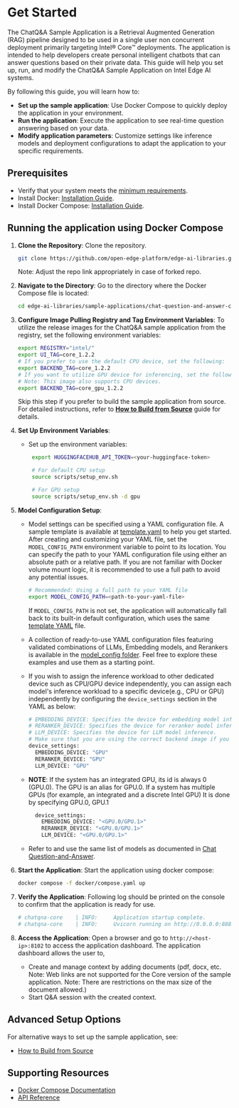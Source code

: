 # Get Started

<!--
**Sample Description**: Provide a brief overview of the application and its purpose.
-->
The ChatQ&A Sample Application is a Retrieval Augmented Generation (RAG) pipeline designed to be used in a single user non concurrent deployment primarily targeting  Intel® Core&trade; deployments.  The application is intended to help developers create personal intelligent chatbots that can answer questions based on their private data. This guide will help you set up, run, and modify the ChatQ&A Sample Application on Intel Edge AI systems.

<!--
**What You Can Do**: Highlight the developer workflows supported by the guide.
-->
By following this guide, you will learn how to:
- **Set up the sample application**: Use Docker Compose to quickly deploy the application in your environment.
- **Run the application**: Execute the application to see real-time question answering based on your data.
- **Modify application parameters**: Customize settings like inference models and deployment configurations to adapt the application to your specific requirements.

## Prerequisites

- Verify that your system meets the [minimum requirements](./system-requirements.md).
- Install Docker: [Installation Guide](https://docs.docker.com/get-docker/).
- Install Docker Compose: [Installation Guide](https://docs.docker.com/compose/install/).

<!--
**Setup and First Use**: Include installation instructions, basic operation, and initial validation.
-->
## Running the application using Docker Compose
<!--
**User Story 1**: Setting Up the Application
- **As a developer**, I want to set up the application in my environment, so that I can start exploring its functionality.

**Acceptance Criteria**:
1. Step-by-step instructions for downloading and installing the application.
2. Verification steps to ensure successful setup.
3. Troubleshooting tips for common installation issues.
-->

1. **Clone the Repository**:
    Clone the repository.
    ```bash
    git clone https://github.com/open-edge-platform/edge-ai-libraries.git edge-ai-libraries
    ```
    Note: Adjust the repo link appropriately in case of forked repo.

2. **Navigate to the Directory**:
    Go to the directory where the Docker Compose file is located:
    ```bash
    cd edge-ai-libraries/sample-applications/chat-question-and-answer-core
    ```

3. **Configure Image Pulling Registry and Tag Environment Variables**:
    To utilize the release images for the ChatQ&A sample application from the registry, set the following environment variables:
    ```bash
    export REGISTRY="intel/"
    export UI_TAG=core_1.2.2
    # If you prefer to use the default CPU device, set the following:
    export BACKEND_TAG=core_1.2.2
    # If you want to utilize GPU device for inferencing, set the following:
    # Note: This image also supports CPU devices.
    export BACKEND_TAG=core_gpu_1.2.2
    ```
    Skip this step if you prefer to build the sample application from source. For detailed instructions, refer to **[How to Build from Source](./build-from-source.md)** guide for details.

4. **Set Up Environment Variables**:
    - Set up the environment variables:
      ```bash
       export HUGGINGFACEHUB_API_TOKEN=<your-huggingface-token>

       # For default CPU setup
       source scripts/setup_env.sh

       # For GPU setup
       source scripts/setup_env.sh -d gpu
      ```

5. **Model Configuration Setup**:
    - Model settings can be specified using a YAML configuration file. A sample template is available at [template.yaml](../../model_config/sample/template.yaml) to help you get started. After creating and customizing your YAML file, set the `MODEL_CONFIG_PATH` environment variable to point to its location. You can specify the path to your YAML configuration file using either an absolute path or a relative path. If you are not familiar with Docker volume mount logic, it is recommended to use a full path to avoid any potential issues.
      ```bash
      # Recommended: Using a full path to your YAML file
      export MODEL_CONFIG_PATH=<path-to-your-yaml-file>
      ```

      If `MODEL_CONFIG_PATH` is not set, the application will automatically fall back to its built-in default configuration, which uses the same [template YAML](../../model_config/sample/template.yaml) file.

    - A collection of ready-to-use YAML configuration files featuring validated combinations of LLMs, Embedding models, and Rerankers is available in the [model_config folder](../../model_config/). Feel free to explore these examples and use them as a starting point.

    - If you wish to assign the inference workload to other dedicated device such as CPU/GPU device independently, you can assign each model's inference workload to a specific device(e.g., CPU or GPU) independently by configuring the `device_settings` section in the YAML as below:
      ```bash
      # EMBEDDING_DEVICE: Specifies the device for embedding model inference.
      # RERANKER_DEVICE: Specifies the device for reranker model inference.
      # LLM_DEVICE: Specifies the device for LLM model inference.
      # Make sure that you are using the correct backend image if you wish to use GPU inferencing.
      device_settings:
        EMBEDDING_DEVICE: "GPU"
        RERANKER_DEVICE: "GPU"
        LLM_DEVICE: "GPU"
      ```

    - __NOTE__: If the system has an integrated GPU, its id is always 0 (GPU.0). The GPU is an alias for GPU.0. If a system has multiple GPUs (for example, an integrated and a discrete Intel GPU) It is done by specifying GPU.0, GPU.1

      ```bash
        device_settings:
          EMBEDDING_DEVICE: "<GPU.0/GPU.1>"
          RERANKER_DEVICE: "<GPU.0/GPU.1>"
          LLM_DEVICE: "<GPU.0/GPU.1>"
      ```

    - Refer to and use the same list of models as documented in [Chat Question-and-Answer](../../../chat-question-and-answer/docs/user-guide/get-started.md#supported-models).

6. **Start the Application**:
    Start the application using docker compose:
    ```bash
    docker compose -f docker/compose.yaml up
    ```

7. **Verify the Application**:
    Following log should be printed on the console to confirm that the application is ready for use.
      ```bash
      # chatqna-core    | INFO:     Application startup complete.
      # chatqna-core    | INFO:     Uvicorn running on http://0.0.0.0:8888
      ```

8. **Access the Application**:
    Open a browser and go to `http://<host-ip>:8102` to access the application dashboard. The application dashboard allows the user to,
    - Create and manage context by adding documents (pdf, docx, etc. Note: Web links are not supported for the Core version of the sample application. Note: There are restrictions on the max size of the document allowed.)
    - Start Q&A session with the created context.


## Advanced Setup Options

For alternative ways to set up the sample application, see:

- [How to Build from Source](./build-from-source.md)

## Supporting Resources

- [Docker Compose Documentation](https://docs.docker.com/compose/)
- [API Reference](./api-docs/chatqna-api.yml)
